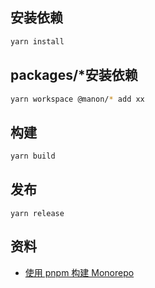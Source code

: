 ## 安装依赖

```bash
yarn install
```

## packages/\*安装依赖

```bash
yarn workspace @manon/* add xx
```

## 构建

```bash
yarn build
```

## 发布

```
yarn release
```

## 资料

- [使用 pnpm 构建 Monorepo](https://zhuanlan.zhihu.com/p/373935751)
